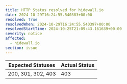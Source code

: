 ```yaml
---
title: HTTP Status resolved for hidewall.io
date: 2024-10-29T16:24:55.540383+00:00
resolved: True
resolvedWhen: 2024-10-29T16:24:55.540397+00:00
resolvedStartTime: 2024-10-25T21:09:43.161639+00:00
severity: notice
affected:
  - hidewall.io
section: issue
---
```


| Expected Statuses | Actual Status  |
|-------------------|----------------|
| 200, 301, 302, 403 | 403 |
